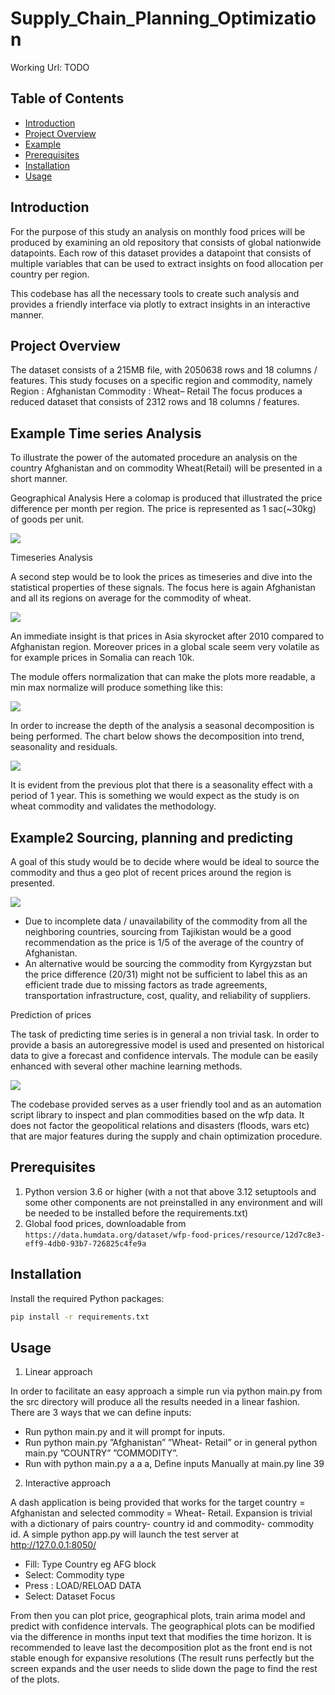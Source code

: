 # Supply_Chain_Planning_Optimization

Working Url: TODO


## Table of Contents

- [Introduction](#introduction)
- [Project Overview](#project-overview)
- [Example](#example-time-series-analysis)
- [Prerequisites](#prerequisites)
- [Installation](#installation)
- [Usage](#usage)

## Introduction
 For the purpose of this study an analysis on monthly food prices will be produced
 by examining an old repository that consists of global nationwide datapoints.
 Each row of this dataset provides a datapoint that consists of multiple variables
 that can be used to extract insights on food allocation per country per region.

 This codebase has all the necessary tools to create such analysis and provides a friendly interface via plotly to extract insights in an interactive manner.

## Project Overview
 The dataset consists of a 215MB file, with 2050638 rows and 18 columns / features. This study focuses on a specific region and commodity, namely Region : Afghanistan Commodity : Wheat– Retail The focus produces a reduced dataset that consists of 2312 rows and 18 columns / features.

## Example Time series Analysis
 To illustrate the power of the automated procedure an analysis on the country Afghanistan and on commodity Wheat(Retail) will be presented in a short manner.

 Geographical Analysis
 Here a colomap is produced that illustrated the price difference per month per region. The price is represented as 1 sac(~30kg) of goods per unit.

 ![](./imgs/AFG_diff1.png)

 Timeseries Analysis

 A second step would be to look the prices as timeseries and dive into the statistical properties of these signals. The focus here is again Afghanistan and all its regions on average for the commodity of wheat. 

 ![](./imgs/ts_analysis.png)

 An immediate insight is that prices in Asia skyrocket after 2010 compared to Afghanistan region. Moreover prices in a global scale seem very volatile as for example prices in Somalia can reach 10k.

 The module offers normalization that can make the plots more readable, a min max normalize will produce something like this:

 ![](./imgs/ts_analysis_norm.png)

 In order to increase the depth of the analysis a seasonal decomposition is being performed. The chart below shows the decomposition into trend, seasonality and residuals.

 ![](./imgs/seasonal_dec.png)

 It is evident from the previous plot that there is a seasonality effect with a period of 1 year. This is something we would expect as the study is on wheat commodity and validates the methodology.

## Example2 Sourcing, planning and predicting
 A goal of this study would be to decide where would be ideal to source the commodity and thus a geo plot of recent prices around the region is presented.

 ![](./imgs/sourcing_geo.png)

 - Due to incomplete data / unavailability of the commodity from all the neighboring countries, sourcing from Tajikistan would be a good recommendation as the price is 1/5 of the average of the country of Afghanistan.
 - An alternative would be sourcing the commodity from Kyrgyzstan but the price difference (20/31) might not be sufficient to label this as an efficient trade due to missing factors as trade agreements, transportation infrastructure, cost, quality, and reliability of suppliers.

 Prediction of prices

 The task of predicting time series is in general a non trivial task. In order to provide a basis an autoregressive model is used and presented on historical data to give a forecast and confidence intervals. The module can be easily enhanced with several other machine learning methods.

 ![](./imgs/sarima.png)

 The codebase provided serves as a user friendly tool and as an automation script library to inspect and plan commodities based on the wfp data. It does not factor the geopolitical relations and disasters (floods, wars etc) that are major features during the supply and chain optimization procedure.

## Prerequisites

1. Python version 3.6 or higher (with a not that above 3.12 setuptools and some other components are not preinstalled in any environment and will be needed to be installed before the requirements.txt)
2. Global food prices, downloadable from `https://data.humdata.org/dataset/wfp-food-prices/resource/12d7c8e3-eff9-4db0-93b7-726825c4fe9a`

## Installation

Install the required Python packages:

```bash
pip install -r requirements.txt
```

## Usage

1.  Linear approach

In order to facilitate an easy approach a simple run via python main.py from
the src directory will produce all the results needed in a linear fashion. There
are 3 ways that we can define inputs:
	
- Run python main.py and it will prompt for inputs.
- Run python main.py ”Afghanistan” ”Wheat- Retail” or in general python main.py ”COUNTRY” ”COMMODITY”.
- Run with python main.py a a a, Define inputs Manually at main.py line 39

2.  Interactive approach

A dash application is being provided that works for the target country =
Afghanistan and selected commodity = Wheat- Retail. Expansion is trivial
with a dictionary of pairs country- country id and commodity- commodity id.
A simple python app.py will launch the test server at http://127.0.0.1:8050/
- Fill: Type Country eg AFG block
- Select: Commodity type
- Press : LOAD/RELOAD DATA
- Select: Dataset Focus


From then you can plot price, geographical plots, train arima model and predict
with confidence intervals. The geographical plots can be modified via the
difference in months input text that modifies the time horizon.
It is recommended to leave last the decomposition plot as the front end is
not stable enough for expansive resolutions (The result runs perfectly but the
screen expands and the user needs to slide down the page to find the rest of the
plots.
